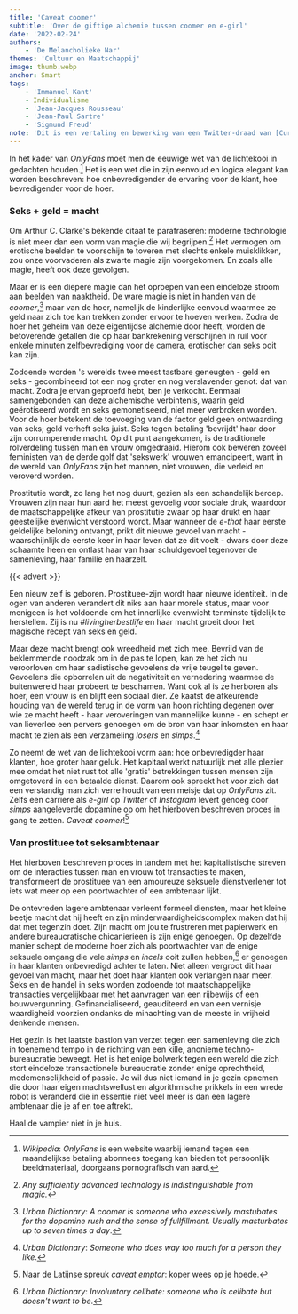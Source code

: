 ```yaml
---
title: 'Caveat coomer'
subtitle: 'Over de giftige alchemie tussen coomer en e-girl'
date: '2022-02-24'
authors:
    - 'De Melancholieke Nar'
themes: 'Cultuur en Maatschappij'
image: thumb.webp
anchor: Smart
tags:
    - 'Immanuel Kant'
    - Individualisme
    - 'Jean-Jacques Rousseau'
    - 'Jean-Paul Sartre'
    - 'Sigmund Freud'
note: 'Dit is een vertaling en bewerking van een Twitter-draad van [Curtis Yarvin](https://twitter.com/moldbugman).'
---
```


In het kader van _OnlyFans_ moet men de eeuwige wet van de lichtekooi in gedachten houden.[^1] Het is een wet die in zijn eenvoud en logica elegant kan worden beschreven: hoe onbevredigender de ervaring voor de klant, hoe bevredigender voor de hoer.


### Seks + geld = macht

Om Arthur C. Clarke's bekende citaat te parafraseren: moderne technologie is niet meer dan een vorm van magie die wij begrijpen.[^2] Het vermogen om erotische beelden te voorschijn te toveren met slechts enkele muisklikken, zou onze voorvaderen als zwarte magie zijn voorgekomen. En zoals alle magie, heeft ook deze gevolgen.

Maar er is een diepere magie dan het oproepen van een eindeloze stroom aan beelden van naaktheid. De ware magie is niet in handen van de _coomer_,[^3] maar van de hoer, namelijk de kinderlijke eenvoud waarmee ze geld naar zich toe kan trekken zonder ervoor te hoeven werken. Zodra de hoer het geheim van deze eigentijdse alchemie door heeft, worden de betoverende getallen die op haar bankrekening verschijnen in ruil voor enkele minuten zelfbevrediging voor de camera, erotischer dan seks ooit kan zijn.

Zodoende worden 's werelds twee meest tastbare geneugten - geld en seks - gecombineerd tot een nog groter en nog verslavender genot: dat van macht. Zodra je ervan geproefd hebt, ben je verkocht. Eenmaal samengebonden kan deze alchemische verbintenis, waarin geld geërotiseerd wordt en seks gemonetiseerd, niet meer verbroken worden. Voor de hoer betekent de toevoeging van de factor geld geen ontwaarding van seks; geld verheft seks juist. Seks tegen betaling 'bevrijdt' haar door zijn corrumperende macht. Op dit punt aangekomen, is de traditionele rolverdeling tussen man en vrouw omgedraaid. Hierom ook beweren zoveel feministen van de derde golf dat 'sekswerk' vrouwen emancipeert, want in de wereld van _OnlyFans_ zijn het mannen, niet vrouwen, die verleid en veroverd worden.

Prostitutie wordt, zo lang het nog duurt, gezien als een schandelijk beroep. Vrouwen zijn naar hun aard het meest gevoelig voor sociale druk, waardoor de maatschappelijke afkeur van prostitutie zwaar op haar drukt en haar geestelijke evenwicht verstoord wordt. Maar wanneer de _e-thot_ haar eerste geldelijke beloning ontvangt, prikt dit nieuwe gevoel van macht - waarschijnlijk de eerste keer in haar leven dat ze dit voelt - dwars door deze schaamte heen en ontlast haar van haar schuldgevoel tegenover de samenleving, haar familie en haarzelf.

{{< advert >}}

Een nieuw zelf is geboren. Prostituee-zijn wordt haar nieuwe identiteit. In de ogen van anderen verandert dit niks aan haar morele status, maar voor menigeen is het voldoende om het innerlijke evenwicht tenminste tijdelijk te herstellen. Zij is nu _#livingherbestlife_ en haar macht groeit door het magische recept van seks en geld.

Maar deze macht brengt ook wreedheid met zich mee. Bevrijd van de beklemmende noodzak om in de pas te lopen, kan ze het zich nu veroorloven om haar sadistische gevoelens de vrije teugel te geven. Gevoelens die opborrelen uit de negativiteit en vernedering waarmee de buitenwereld haar probeert te beschamen. Want ook al is ze herboren als hoer, een vrouw is en blijft een sociaal dier. Ze kaatst de afkeurende houding van de wereld terug in de vorm van hoon richting degenen over wie ze macht heeft - haar veroveringen van mannelijke kunne - en schept er van lieverlee een pervers genoegen om de bron van haar inkomsten en haar macht te zien als een verzameling _losers_ en _simps_.[^4]

Zo neemt de wet van de lichtekooi vorm aan: hoe onbevredigder haar klanten, hoe groter haar geluk. Het kapitaal werkt natuurlijk met alle plezier mee omdat het niet rust tot alle 'gratis' betrekkingen tussen mensen zijn omgetoverd in een betaalde dienst. Daarom ook spreekt het voor zich dat een verstandig man zich verre houdt van een meisje dat op _OnlyFans_ zit. Zelfs een carriere als _e-girl_ op _Twitter_ of _Instagram_ levert genoeg door _simps_ aangeleverde dopamine op om het hierboven beschreven proces in gang te zetten. _Caveat coomer_![^5]


### Van prostituee tot seksambtenaar

Het hierboven beschreven proces in tandem met het kapitalistische streven om de interacties tussen man en vrouw tot transacties te maken, transformeert de prostituee van een amoureuze seksuele dienstverlener tot iets wat meer op een poortwachter of een ambtenaar lijkt.

De ontevreden lagere ambtenaar verleent formeel diensten, maar het kleine beetje macht dat hij heeft en zijn minderwaardigheidscomplex maken dat hij dat met tegenzin doet. Zijn macht om jou te frustreren met papierwerk en andere bureaucratische chicanierieen is zijn enige genoegen. Op dezelfde manier schept de moderne hoer zich als poortwachter van de enige seksuele omgang die vele _simps_ en _incels_ ooit zullen hebben,[^6] er genoegen in haar klanten onbevredigd achter te laten. Niet alleen vergroot dit haar gevoel van macht, maar het doet haar klanten ook verlangen naar meer. Seks en de handel in seks worden zodoende tot maatschappelijke transacties vergelijkbaar met het aanvragen van een rijbewijs of een bouwvergunning. Gefinancialiseerd, geauditeerd en van een vernisje waardigheid voorzien ondanks de minachting van de meeste in vrijheid denkende mensen.

Het gezin is het laatste bastion van verzet tegen een samenleving die zich in toenemend tempo in de richting van een kille, anonieme techno-bureaucratie beweegt. Het is het enige bolwerk tegen een wereld die zich stort eindeloze transactionele bureaucratie zonder enige oprechtheid, medemenselijkheid of passie. Je wil dus niet iemand in je gezin opnemen die door haar eigen machtswellust en algorithmische prikkels in een wrede robot is veranderd die in essentie niet veel meer is dan een lagere ambtenaar die je af en toe aftrekt.

Haal de vampier niet in je huis.


[^1]: _Wikipedia_: _OnlyFans_ is een website waarbij iemand tegen een maandelijkse betaling abonnees toegang kan bieden tot persoonlijk beeldmateriaal, doorgaans pornografisch van aard.
[^2]: _Any sufficiently advanced technology is indistinguishable from magic._
[^3]: _Urban Dictionary_: _A coomer is someone who excessively mastubates for the dopamine rush and the sense of fullfillment. Usually masturbates up to seven times a day_.
[^4]: _Urban Dictionary_: _Someone who does way too much for a person they like_.
[^5]: Naar de Latijnse spreuk _caveat emptor_: koper wees op je hoede.
[^6]: _Urban Dictionary_: _Involuntary celibate: someone who is celibate but doesn't want to be_.
